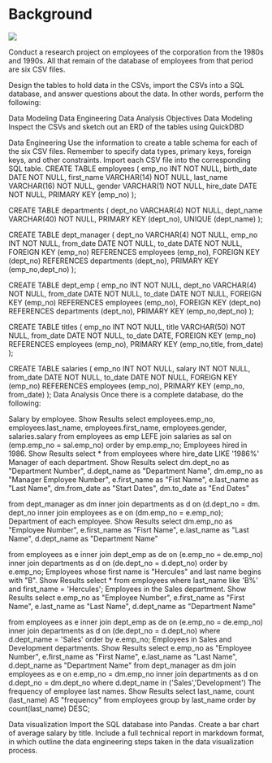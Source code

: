Background
===

![](https://github.com/willesco16/PYTHON-SQL-ETL-Project/master/Images/sql.png)

Conduct a research project on employees of the corporation from the 1980s and 1990s. All that remain of the database of employees from that period are six CSV files.

Design the tables to hold data in the CSVs, import the CSVs into a SQL database, and answer questions about the data. In other words, perform the following:

Data Modeling
Data Engineering
Data Analysis
Objectives
Data Modeling
Inspect the CSVs and sketch out an ERD of the tables using QuickDBD



Data Engineering
Use the information to create a table schema for each of the six CSV files. Remember to specify data types, primary keys, foreign keys, and other constraints.
Import each CSV file into the corresponding SQL table.
CREATE TABLE employees (
    emp_no      INT             NOT NULL,
    birth_date  DATE            NOT NULL,
    first_name  VARCHAR(14)     NOT NULL,
    last_name   VARCHAR(16)     NOT NULL,
    gender      VARCHAR(1) 		NOT NULL,
    hire_date   DATE            NOT NULL,
    PRIMARY KEY (emp_no)
);

CREATE TABLE departments (
    dept_no     VARCHAR(4)         NOT NULL,
    dept_name   VARCHAR(40)     NOT NULL,
    PRIMARY KEY (dept_no),
    UNIQUE   	(dept_name)
);

CREATE TABLE dept_manager (
   dept_no      VARCHAR(4)         NOT NULL,
   emp_no       INT             NOT NULL,
   from_date    DATE            NOT NULL,
   to_date      DATE            NOT NULL,
   FOREIGN KEY (emp_no)  REFERENCES employees (emp_no),
   FOREIGN KEY (dept_no) REFERENCES departments (dept_no),
   PRIMARY KEY (emp_no,dept_no)
);

CREATE TABLE dept_emp (
    emp_no      INT             NOT NULL,
    dept_no     VARCHAR(4)         NOT NULL,
    from_date   DATE            NOT NULL,
    to_date     DATE            NOT NULL,
    FOREIGN KEY (emp_no)  REFERENCES employees   (emp_no),
    FOREIGN KEY (dept_no) REFERENCES departments (dept_no),
    PRIMARY KEY (emp_no,dept_no)
);

CREATE TABLE titles (
    emp_no      INT             NOT NULL,
    title       VARCHAR(50)     NOT NULL,
    from_date   DATE            NOT NULL,
    to_date     DATE,
    FOREIGN KEY (emp_no) REFERENCES employees (emp_no),
    PRIMARY KEY (emp_no,title, from_date)
);

CREATE TABLE salaries (
    emp_no      INT             NOT NULL,
    salary      INT             NOT NULL,
    from_date   DATE            NOT NULL,
    to_date     DATE            NOT NULL,
    FOREIGN KEY (emp_no) REFERENCES employees (emp_no),
    PRIMARY KEY (emp_no, from_date)
);
Data Analysis
Once there is a complete database, do the following:

Salary by employee. Show Results
select  employees.emp_no, 
        employees.last_name, 
        employees.first_name, 
        employees.gender, 
        salaries.salary
from employees as emp
    LEFE join salaries as sal
    on (emp.emp_no = sal.emp_no)
order by emp.emp_no;
Employees hired in 1986. Show Results
select * from employees
where hire_date LIKE '1986%'
Manager of each department. Show Results
select dm.dept_no as "Department Number", 
       d.dept_name as "Department Name", 
       dm.emp_no as "Manager Employee Number", 
       e.first_name as "Fist Name", 
       e.last_name as "Last Name",
       dm.from_date as "Start Dates", 
       dm.to_date as "End Dates"
       
from dept_manager as dm
    inner join departments as d
    on (d.dept_no = dm. dept_no
    inner join employees as e
    on (dm.emp_no = e.emp_no);
Department of each employee. Show Results
select dm.emp_no as "Employee Number", 
       e.first_name as "Fisrt Name", 
       e.last_name as "Last Name",
       d.dept_name as "Department Name"
        
from employees as e
    inner join dept_emp as de
        on (e.emp_no = de.emp_no)
    inner join departments as d
        on (de.dept_no = d.dept_no)
order by e.emp_no;
Employees whose first name is "Hercules" and last name begins with "B". Show Results
select * from employees 
where last_name like 'B%' 
and first_name = 'Hercules';
Employees in the Sales department. Show Results
select e.emp_no as "Employee Number", 
        e.first_name as "First Name", 
        e.last_name as "Last Name", 
        d.dept_name as "Department Name"
        
from employees as e
    inner join dept_emp as de
        on (e.emp_no = de.emp_no)
    inner join departments as d
        on (de.dept_no = d.dept_no)
where d.dept_name = 'Sales'
order by e.emp_no;
Employees in Sales and Development departments. Show Results
select e.emp_no as "Employee Number", 
        e.first_name as "First Name", 
        e.last_name as "Last Name", 
        d.dept_name as "Department Name"
from dept_manager as dm
join employees as e 
        on e.emp_no = dm.emp_no
inner join departments as d
        on d.dept_no = dm.dept_no
where d.dept_name in ('Sales','Development')
The frequency of employee last names. Show Results
select last_name,
count (last_name) AS "frequency"
from employees
group by last_name
order by count(last_name) DESC;

Data visualization
Import the SQL database into Pandas.
Create a bar chart of average salary by title.
Include a full technical report in markdown format, in which outline the data engineering steps taken in the data visualization process.


